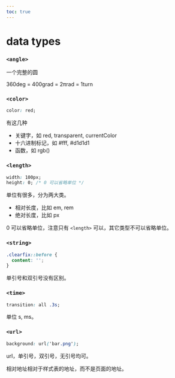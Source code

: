 ```yaml
---
toc: true
---
```


# data types

### `<angle>`

一个完整的圆

360deg = 400grad = 2πrad = 1turn


### `<color>`

```css
color: red;
```

有这几种

- 关键字，如 red, transparent, currentColor
- 十六进制标记，如 #fff, #d1d1d1
- 函数，如 rgb()


### `<length>`

```css
width: 100px;
height: 0; /* 0 可以省略单位 */
```

单位有很多，分为两大类。

- 相对长度，比如 em, rem
- 绝对长度，比如 px

0 可以省略单位，注意只有 `<length>` 可以，其它类型不可以省略单位。

### `<string>`

```css
.clearfix::before {
  content: '';
}
```

单引号和双引号没有区别。

### `<time>`

```css
transition: all .3s;
```

单位 s, ms。

### `<url>`

```css
background: url('bar.png');
```

url，单引号，双引号，无引号均可。

相对地址相对于样式表的地址，而不是页面的地址。


